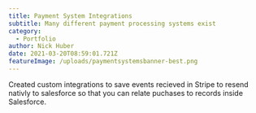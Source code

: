 ```yaml
---
title: Payment System Integrations
subtitle: Many different payment processing systems exist
category:
  - Portfolio
author: Nick Huber
date: 2021-03-20T08:59:01.721Z
featureImage: /uploads/paymentsystemsbanner-best.png
---
```

Created custom integrations to save events recieved in Stripe to resend nativly to salesforce so that you can relate puchases to records inside Salesforce.